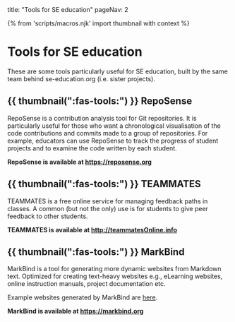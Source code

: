 <frontmatter>
  title: "Tools for SE education"
  pageNav: 2
</frontmatter>

{% from 'scripts/macros.njk' import thumbnail with context %}

<h1 class="display-4">Tools for SE education</h1>

<div class="lead">

These are some tools particularly useful for SE education, built by the same team behind se-education.org (i.e. sister projects).
</div>

<!-- --------------------------------------------------------------------------------------------------------- -->

## {{ thumbnail(":fas-tools:") }} RepoSense

RepoSense is a contribution analysis tool for Git repositories. It is particularly useful for those who want a chronological visualisation of the code contributions and commits made to a group of repositories. For example, educators can use RepoSense to track the progress of student projects and to examine the code written by each student.

<pic src="https://reposense.github.io/RepoSense/images/rampchart.png"></pic>

**RepoSense is available at https://reposense.org**

<!-- --------------------------------------------------------------------------------------------------------- -->

## {{ thumbnail(":fas-tools:") }} TEAMMATES

TEAMMATES is a free online service for managing feedback paths in classes. A common (but not the only) use is for students to give peer feedback to other students.

<pic src="https://teammatesv4.appspot.com/assets/images/overview.png"></pic>

**TEAMMATES is available at http://teammatesOnline.info**

<!-- --------------------------------------------------------------------------------------------------------- -->

## {{ thumbnail(":fas-tools:") }} MarkBind

MarkBind is a tool for generating more dynamic websites from Markdown text. Optimized for creating text-heavy websites e.g., eLearning websites, online instruction manuals, project documentation etc.

<pic src="https://markbind.org/images/logo-lightbackground.png"></pic>

Example websites generated by MarkBind are [here](https://markbind.org/showcase.html).

**MarkBind is available at https://markbind.org**
